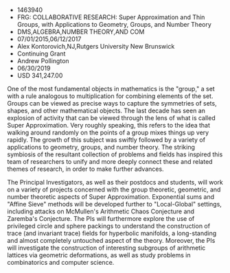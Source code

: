 
* 1463940
* FRG: COLLABORATIVE RESEARCH: Super Approximation and Thin Groups, with Applications to Geometry, Groups, and Number Theory
* DMS,ALGEBRA,NUMBER THEORY,AND COM
* 07/01/2015,06/12/2017
* Alex Kontorovich,NJ,Rutgers University New Brunswick
* Continuing Grant
* Andrew Pollington
* 06/30/2019
* USD 341,247.00

One of the most fundamental objects in mathematics is the "group," a set with a
rule analogous to multiplication for combining elements of the set. Groups can
be viewed as precise ways to capture the symmetries of sets, shapes, and other
mathematical objects. The last decade has seen an explosion of activity that can
be viewed through the lens of what is called Super Approximation. Very roughly
speaking, this refers to the idea that walking around randomly on the points of
a group mixes things up very rapidly. The growth of this subject was swiftly
followed by a variety of applications to geometry, groups, and number theory.
The striking symbiosis of the resultant collection of problems and fields has
inspired this team of researchers to unify and more deeply connect these and
related themes of research, in order to make further advances.

The Principal Investigators, as well as their postdocs and students, will work
on a variety of projects concerned with the group theoretic, geometric, and
number theoretic aspects of Super Approximation. Exponential sums and "Affine
Sieve" methods will be developed further to "Local-Global" settings, including
attacks on McMullen's Arithmetic Chaos Conjecture and Zaremba's Conjecture. The
PIs will furthermore explore the use of privileged circle and sphere packings to
understand the construction of trace (and invariant trace) fields for hyperbolic
manifolds, a long-standing and almost completely untouched aspect of the theory.
Moreover, the PIs will investigate the construction of interesting subgroups of
arithmetic lattices via geometric deformations, as well as study problems in
combinatorics and computer science.
